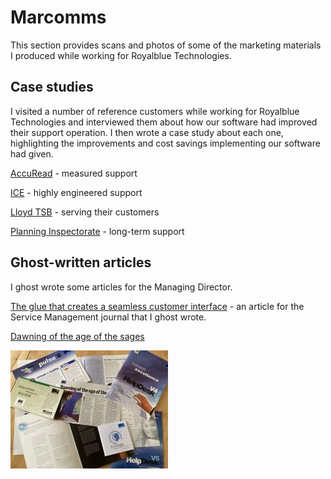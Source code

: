 # Marcomms

This section provides scans and photos of some of the marketing materials I produced while working for Royalblue Technologies.

## Case studies

I visited a number of reference customers while working for Royalblue Technologies and interviewed them about how our software had improved their support operation. I then wrote a case study about each one, highlighting the improvements and cost savings implementing our software had given.

[AccuRead](marcomms/AccuRead.md) - measured support

[ICE](marcomms/ice-case-study.md) - highly engineered support

[Lloyd TSB](marcomms/Lloyds-case-study.md) - serving their customers

[Planning Inspectorate](marcomms/planning-case-study.md) - long-term support

## Ghost-written articles

I ghost wrote some articles for the Managing Director.

[The glue that creates a seamless customer interface](marcomms/glue.md) - an article for the Service Management journal that I ghost wrote.

[Dawning of the age of the sages](marcomms/age-of-sages.md)

[![samples thumbnail](marcomms/samples-s.jpg)](marcomms/samples.jpg)
